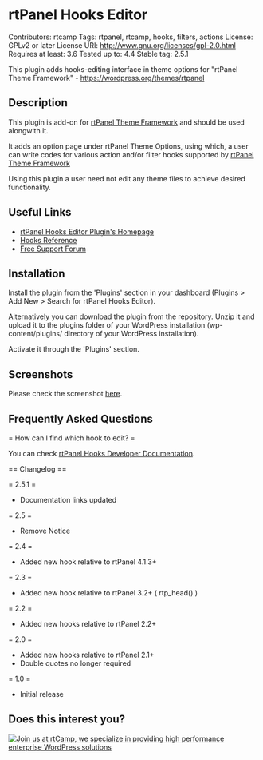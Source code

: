 # rtPanel Hooks Editor 

Contributors: rtcamp
Tags: rtpanel, rtcamp, hooks, filters, actions
License: GPLv2 or later
License URI: http://www.gnu.org/licenses/gpl-2.0.html
Requires at least: 3.6
Tested up to: 4.4
Stable tag: 2.5.1

This plugin adds hooks-editing interface in theme options for "rtPanel Theme Framework" - https://wordpress.org/themes/rtpanel

## Description 

This plugin is add-on for [rtPanel Theme Framework](https://wordpress.org/themes/rtpanel "rtPanel Theme Framework") and should be used alongwith it.

It adds an option page under rtPanel Theme Options, using which, a user can write codes for various action and/or filter hooks supported by [rtPanel Theme Framework](https://rtcamp.com/rtpanel/ "rtPanel Theme Framework")

Using this plugin a user need not edit any theme files to achieve desired functionality.

## Useful Links 

* [rtPanel Hooks Editor Plugin's Homepage](https://rtcamp.com/rtpanel/plugins-list/rtpanel-hooks-editor/)
* [Hooks Reference](http://docs.rtcamp.com/rtpanel/developer/)
* [Free Support Forum](http://community.rtcamp.com/c/rtpanel)

## Installation

Install the plugin from the 'Plugins' section in your dashboard (Plugins > Add New > Search for rtPanel Hooks Editor).

Alternatively you can download the plugin from the repository. Unzip it and upload it to the plugins folder of your WordPress installation (wp-content/plugins/ directory of your WordPress installation).

Activate it through the 'Plugins' section.

## Screenshots

Please check the screenshot [here](https://rtcamp.com/wp-content/uploads/2012/04/rtpanel-4-1-5-hooks.png).

## Frequently Asked Questions 

= How can I find which hook to edit? =

You can check [rtPanel Hooks Developer Documentation](http://docs.rtcamp.com/rtpanel/developer/).

== Changelog ==

= 2.5.1 =

* Documentation links updated

= 2.5 =

* Remove Notice

= 2.4 =

* Added new hook relative to rtPanel 4.1.3+

= 2.3 =

* Added new hook relative to rtPanel 3.2+ ( rtp_head() )

= 2.2 =

* Added new hooks relative to rtPanel 2.2+

= 2.0 =

* Added new hooks relative to rtPanel 2.1+
* Double quotes no longer required

= 1.0 =

* Initial release

## Does this interest you?

<a href="https://rtcamp.com/"><img src="https://rtcamp.com/wp-content/uploads/2019/04/github-banner@2x.png" alt="Join us at rtCamp, we specialize in providing high performance enterprise WordPress solutions"></a>

